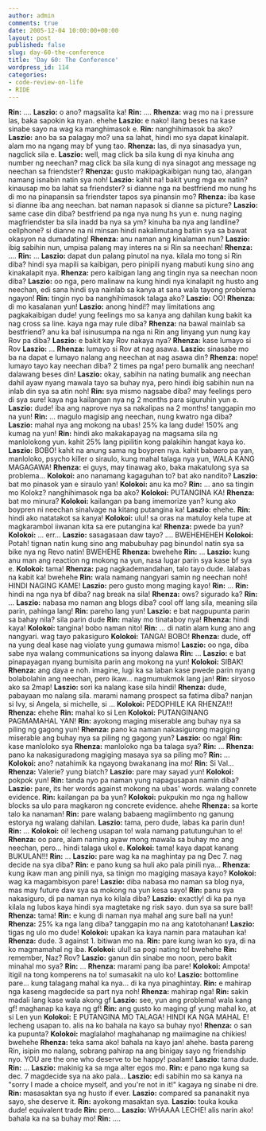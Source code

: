 ```yaml
---
author: admin
comments: true
date: 2005-12-04 10:00:00+00:00
layout: post
published: false
slug: day-60-the-conference
title: 'Day 60: The Conference'
wordpress_id: 114
categories:
- code-review-on-life
- RIDE
---
```


**Rin:** .... 
**Laszio:** o ano? magsalita ka! 
**Rin:** ....
**Rhenza:** wag mo na i pressure las, baka sapokin ka nyan. ehehe
**Laszio:** e nako! ilang beses na kase sinabe sayo na wag ka manghimasok e.
**Rin:** nanghihimasok ba ako?
**Laszio:** ano ba sa palagay mo? una sa lahat, hindi mo sya dapat kinalapit. alam mo na ngang may bf yung tao.
**Rhenza:** las, di nya sinasadya yun, nagclick sila e.
**Laszio:** well, mag click ba sila kung di nya kinuha ang number ng neechan? mag click ba sila kung di nya sinagot ang message ng neechan sa friendster?
**Rhenza:** gusto makipagkaibigan nung tao, alangan namang isnabin natin sya noh!
**Laszio:** kahit na! bakit yung mga ex natin? kinausap mo ba lahat sa friendster? si dianne nga na	bestfriend mo nung hs di mo na pinapansin sa friendster tapos sya pinansin mo? 
**Rhenza:** iba kase si dianne iba ang neechan. bat naman napasok si dianne sa picture?
**Laszio:** same case din diba? bestfriend pa nga nya nung hs yun e. nung naging magfriendster ba sila inadd ba nya sa ym? kinuha ba nya ang landline? cellphone? si dianne na ni minsan hindi nakalimutang batiin sya sa bawat okasyon na dumadating! 
**Rhenza:** anu naman ang kinalaman nun?
**Laszio:** ibig sabihin nun, umpisa palang may interes na si Rin sa neechan!
**Rhenza:** ....
**Rin:** ...
**Laszio:** dapat dun palang pinutol na nya. kilala mo tong si Rin diba? hindi sya mapili sa kaibigan, pero pinipili nyang mabuti kung sino ang kinakalapit nya.
**Rhenza:** pero kaibigan lang ang tingin nya sa neechan noon diba? 
**Laszio:** oo nga, pero malinaw na kung hindi nya kinalapit ng husto ang neechan, edi sana hindi sya nainlab sa kanya at sana wala tayong problema ngayon!
**Rin:** tingin nyo ba nanghihimasok talaga ako?
**Laszio:** OO!
**Rhenza:** di mo kasalanan yun!
**Laszio:** anong hindi!? may limitations ang pagkakaibigan dude! yung feelings mo sa kanya ang dahilan kung bakit ka nag cross sa line. kaya nga may rule diba? 
**Rhenza:** na bawal mainlab sa bestfriend? anu ka ba! isinusumpa na nga ni Rin ang linyang yun nung kay Rov pa diba?
**Laszio:** e bakit kay Rov nakaya nya?
**Rhenza:** kase lumayo si Rov
**Laszio:** ...
**Rhenza:** lumayo si Rov at nag asawa.
**Laszio:** sinasabe mo ba na dapat e lumayo nalang ang neechan at nag asawa din?
**Rhenza:** nope! lumayo tayo kay neechan diba? 2 times pa nga! pero bumalik ang neechan! dalawang beses din! 
**Laszio:** okay, sabihin na nating bumalik ang neechan dahil ayaw nyang mawala tayo sa buhay nya, pero hindi ibig sabihin nun na inlab din sya sa atin noh!
**Rin:** sya mismo nagsabe diba? may feelings pero di sya sure! kaya nga kailangan nya ng 2 months para siguruhin yun e.
**Laszio:** dude! iba ang naprove nya sa nakalipas na 2 months! tanggapin mo na yun!
**Rin:** ... magulo magisip ang neechan, nung kwatro nga diba?
**Laszio:** mahal nya ang mokong na ubas! 25% ka lang dude! 150% ang kumag na yun!
**Rin:** hindi ako makakapayag na magsama sila ng manlolokong yun. kahit 25% lang pipilitin kong 	palakihin hangat kaya ko.
**Laszio:** BOBO! kahit na anung sama ng boypren nya. kahit babaero pa yan, manloloko, psycho killer o siraulo, kung mahal talaga nya yun, WALA KANG MAGAGAWA!
**Rhenza:** ei guys, may tinawag ako, baka makatulong sya sa problema...
**Kolokoi:** ano nanamang kagaguhan to? bat ako nandito?
**Laszio:** bat mo pinasok yan e siraulo yan!
**Kolokoi:** anu ka mo?
**Rin:** ... ano sa tingin mo Kolokz? nanghihimasok nga  ba ako?
**Kolokoi:** PUTANGINA KA! 
**Rhenza:** bat mo minura?
**Kolokoi:** kailangan pa bang imemorize yan? kung ako boypren ni neechan sinalvage na kitang putangina ka!
**Laszio:** ehehe.
**Rin:** hindi ako natatakot sa kanya!
**Kolokoi:** ulul! sa oras na matuloy kela tupe at magkarambol iiwanan kita sa ere putangina ka!
**Rhenza:** pwede ba yun?
**Kolokoi:** ... err...
**Laszio:** sasagasaan daw tayo? .... BWEHEHEHEH
**Kolokoi:** Potah! tignan natin kung sino ang mabubuhay pag binundol natin sya sa bike nya ng Revo natin! BWEHEHE
**Rhenza:** bwehehe
**Rin:** ... 
**Laszio:** kung anu man ang reaction ng mokong na yun, nasa lugar parin sya kase bf sya e.
**Kolokoi:** tama! 
**Rhenza:** pag nagkademandahan, talo tayo dude. lalabas na kabit ka! bwehehe
**Rin:** wala namang nangyari samin ng neechan noh! HINDI NAGING KAME!
**Laszio:** pero gusto mong maging kayo!
**Rin:** ...
**Rin:** hindi na nga nya bf diba? nag break na sila!
**Rhenza:** ows? sigurado ka?
**Rin:** ...
**Laszio:** nabasa mo naman ang blogs diba? cool off lang sila, meaning sila parin, pahinga lang!
**Rin:** pareho lang yun!
**Laszio:** e bat nagpupunta parin sa bahay nila? sila parin dude
**Rin:** malay mo tinataboy nya!
**Rhenza:** hindi kaya! 
**Kolokoi:** tangina! bobo naman nito! 
**Rin:** ... di natin alam kung ano ang nangyari. wag tayo pakasiguro
**Kolokoi:** TANGA! BOBO! 
**Rhenza:** dude, off na yung deal kase nag violate yung gumawa mismo!
**Laszio:** oo nga, diba sabe nya walang communications sa inyong dalawa
**Rin:** ...
**Laszio:** e bat pinapayagan nyang bumisita parin ang mokong na yun!
**Kolokoi:** SIBAK!
**Rhenza:** ang daya e noh. imagine, lugi ka sa laban kase pwede parin nyang bolabolahin ang neechan, pero ikaw... nagmumukmok lang jan!
**Rin:** siryoso ako sa 2map!
**Laszio:** sori ka nalang kase sila hindi!
**Rhenza:** dude, pabayaan mo nalang sila. marami namang prospect sa fatima diba? nanjan si Ivy, si Angela, si michelle, si ...
**Kolokoi:** PEDOPHILE KA RHENZA!!!
**Rhenza:** ehehe
**Rin:** mahal ko si Len
**Kolokoi:** PUTANGINANG PAGMAMAHAL YAN!
**Rin:** ayokong maging miserable ang buhay nya sa piling ng gagong yun!
**Rhenza:** pano ka naman nakasigurong magiging miserable ang buhay nya sa piling ng gagong	yun?
**Laszio:** oo nga! 
**Rin:** kase manloloko sya
**Rhenza:** manloloko nga ba talaga sya?
**Rin:** ...
**Rhenza:** pano ka nakasiguradong magiging masaya sya sa piling mo?
**Rin:** ...
**Kolokoi:** ano? natahimik ka ngayong bwakanang ina mo!
**Rin:** Si Val...
**Rhenza:** Valerie? yung biatch?
**Laszio:** pare may sayad yun!
**Kolokoi:** pokpok yun!
**Rin:** tanda nyo pa naman yung napagusapan namin diba?
**Laszio:** pare, its her words against mokong na ubas' words. walang conrete evidence.
**Rin:** kailangan pa ba yun?
**Kolokoi:** pukpukin mo nga ng hallow blocks sa ulo para magkaron ng concrete evidence. ahehe
**Rhenza:** sa korte talo ka nanaman!
**Rin:** pare walang babaeng magiimbento ng ganung estorya ng walang dahilan.
**Laszio:** tama, pero dude, labas ka parin dun!
**Rin:** ... 
**Kolokoi:** oi! lecheng usapan to! wala namang patutunguhan to e!
**Rhenza:** oo pare, alam naming ayaw mong mawala sa buhay mo ang neechan, pero... hindi 	talaga ukol e.
**Kolokoi:** tama! kaya dapat kanang BUKULAN!!!
**Rin:** ...
**Laszio:** pare wag ka na maghintay pa ng Dec 7. nag decide na sya diba?
**Rin:** e pano kung sa huli ako pala pinili nya...
**Rhenza:** kung ikaw man ang pinili nya, sa tinign mo magiging masaya kayo?
**Kolokoi:** wag ka magambisyon pare!
**Laszio:** diba nabasa mo naman sa blog nya, mas may future daw sya sa mokong na yun kesa sayo!
**Rin:** panu sya nakasiguro, di pa naman nya ko kilala diba?
**Laszio:** exactly! di ka pa nya kilala ng lubos kaya hindi sya magtetake ng risk sayo. dun sya sa sure ball!
**Rhenza:** tama!
**Rin:** e kung di naman nya mahal ang sure ball na yun!
**Rhenza:** 25% ka nga lang diba? tanggapin mo na ang katotohanan!
**Laszio:** tigas ng ulo mo dude!
**Kolokoi:** upakan ka kaya namin para matauhan ka!
**Rhenza:** dude. 3 against 1. bitiwan mo na.
**Rin:** pare kung iwan ko sya, di na ko magmamahal ng iba.
**Kolokoi:** ulul! sa pogi nating to! bwehehe
**Rin:** remember, Naz? Rov? 
**Laszio:** ganun din sinabe mo noon, pero bakit minahal mo sya?
**Rin:** ...
**Rhenza:** marami pang iba pare! 
**Kolokoi:** Ampota! itigil na tong komperens na to! sumasakit na ulo ko!
**Laszio:** bottomline pare... kung talagang mahal ka nya... di ka nya pinaghintay.
**Rin:** e mahirap nga kaseng magdecide sa part nya noh!
**Rhenza:** mahirap nga!
**Rin:** sakin madali lang kase wala akong gf 
**Laszio:** see, yun ang problema! wala kang gf! maghanap ka kaya ng gf!
**Rin:** ang gusto ko maging gf yung mahal ko, at si Len yun
**Kolokoi:** E PUTANGINA MO TALAGA! HINDI KA NGA MAHAL E! lecheng usapan to. alis na ko bahala na kayo sa buhay nyo!
**Rhenza:** o san ka pupunta? 
**Kolokoi:** maglalaho! maghahanap ng maiimagine na chikies! bwehehe
**Rhenza:** teka sama ako! bahala na kayo jan! ahehe. basta pareng Rin, isipin mo nalang, sobrang pahirap na ang binigay sayo ng friendship nyo. YOU are the one who deserve to be happy! paalam! 
**Laszio:** tama dude.
**Rin:** ...
**Laszio:** makinig ka sa mga alter egos mo. 
**Rin:** e pano nga kung sa dec. 7 magdecide sya na ako pala...
**Laszio:** edi sabihin mo sa kanya na "sorry I made a choice myself, and you're not in it!" kagaya ng sinabe ni dre.
**Rin:** masasaktan sya ng husto if ever.
**Laszio:** compared sa pananakit nya sayo, she deserve it.
**Rin:** ayokong masaktan sya.
**Laszio:** touka kouka dude! equivalent trade
**Rin:** pero... 
**Laszio:** WHAAAA LECHE! alis narin ako! bahala ka na sa buhay mo!
**Rin:** ....
